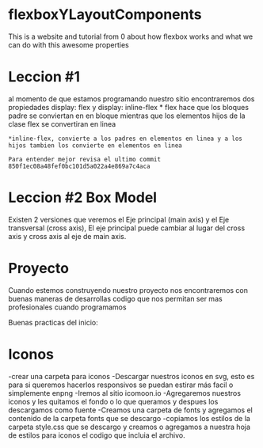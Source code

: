 # flexboxYLayoutComponents
This is a website and tutorial from 0 about how flexbox works and what we can do with this awesome properties

# Leccion #1
al momento de que estamos programando nuestro sitio encontraremos dos propiedades display: flex y display: inline-flex
    * flex hace que los bloques padre se conviertan en en bloque mientras que los elementos hijos de la clase flex se convertiran en linea

    *inline-flex, convierte a los padres en elementos en linea y a los hijos tambien los convierte en elementos en linea

    Para entender mejor revisa el ultimo commit 850f1ec08a48fef0bc101d5a022a4e869a7c4aca


# Leccion #2 Box Model
Existen 2 versiones que veremos el Eje principal (main axis) y el Eje transversal (cross axis), El eje principal puede cambiar al lugar del cross axis y cross axis al eje de main axis.


#####

# Proyecto
Cuando estemos construyendo nuestro proyecto nos encontraremos con buenas maneras de desarrollas codigo que nos permitan ser mas profesionales cuando programamos

Buenas practicas del inicio:

# Iconos
-crear una carpeta para iconos
-Descargar nuestros iconos en svg, esto es para si queremos hacerlos responsivos se puedan estirar más facil o simplemente enpng
-Iremos al sitio icomoon.io
-Agregaremos nuestros iconos y les quitamos el fondo o lo que queramos y despues los descargamos como fuente
-Creamos una carpeta de fonts y agregamos el contenido de la carpeta fonts que se descargo
-copiamos los estilos de la carpeta style.css que se descargo y creamos o agregamos a nuestra hoja de estilos para iconos el codigo que incluia el archivo.

